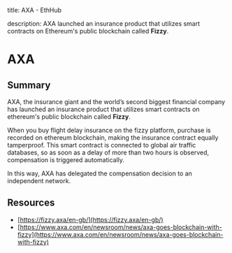 title: AXA - EthHub

description: AXA launched an insurance product that utilizes smart contracts on Ethereum's public blockchain called **Fizzy**.

# AXA

## Summary
AXA, the insurance giant and the world’s second biggest financial company has launched an insurance product that utilizes smart contracts on ethereum's public blockchain called **Fizzy**.

When you buy flight delay insurance on the fizzy platform, purchase is recorded on ethereum blockchain, making the insurance contract equally tamperproof. This smart contract is connected to global air traffic databases, so as soon as a delay of more than two hours is observed, compensation is triggered automatically. 

In this way, AXA has delegated the compensation decision to an independent network.

## Resources

* [https://fizzy.axa/en-gb/](https://fizzy.axa/en-gb/)
* [https://www.axa.com/en/newsroom/news/axa-goes-blockchain-with-fizzy](https://www.axa.com/en/newsroom/news/axa-goes-blockchain-with-fizzy)
